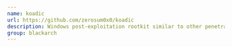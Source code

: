 ```yaml
---
name: koadic
url: https://github.com/zerosum0x0/koadic
description: Windows post-exploitation rootkit similar to other penetration testing tools such as Meterpreter and Powershell Empire. URL : https://github.com/zerosum0x0/koadic Groups : blackarch blackarch-automation blackarch-exploitation
group: blackarch
---
```

